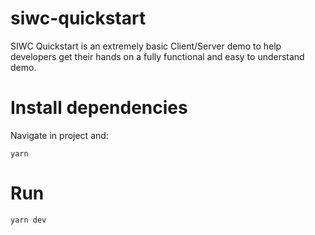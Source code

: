 # siwc-quickstart

SIWC Quickstart is an extremely basic Client/Server demo to help developers get their hands on a fully functional and easy to understand demo.

# Install dependencies

Navigate in project and:

```
yarn
```

# Run

```
yarn dev
```
